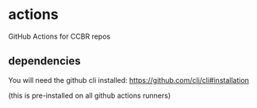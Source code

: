 # actions

GitHub Actions for CCBR repos

## dependencies

You will need the github cli installed:
https://github.com/cli/cli#installation

(this is pre-installed on all github actions runners)
